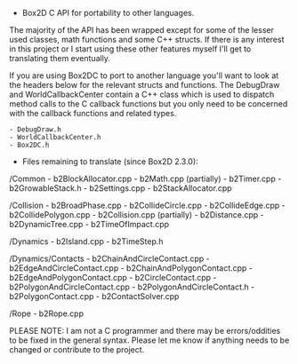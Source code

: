 * Box2D C API for portability to other languages.

The majority of the API has been wrapped except for some of the lesser used classes, math functions and some C++ structs. If there is any interest in this project or I start using these other features myself I'll get to translating them eventually.

If you are using Box2DC to port to another language you'll want to look at the headers below for the relevant structs and functions. The DebugDraw and WorldCallbackCenter contain a C++ class which is used to dispatch method calls to the C callback functions but you only need to be concerned with the callback functions and related types.

    - DebugDraw.h
    - WorldCallbackCenter.h
    - Box2DC.h

* Files remaining to translate (since Box2D 2.3.0):

/Common
	- b2BlockAllocator.cpp
	- b2Math.cpp (partially)
	- b2Timer.cpp
	- b2GrowableStack.h
	- b2Settings.cpp
	- b2StackAllocator.cpp

/Collision
	- b2BroadPhase.cpp
	- b2CollideCircle.cpp
	- b2CollideEdge.cpp
	- b2CollidePolygon.cpp
	- b2Collision.cpp (partially)
	- b2Distance.cpp
	- b2DynamicTree.cpp
	- b2TimeOfImpact.cpp

/Dynamics
	- b2Island.cpp
	- b2TimeStep.h

/Dynamics/Contacts
	- b2ChainAndCircleContact.cpp
	- b2EdgeAndCircleContact.cpp
	- b2ChainAndPolygonContact.cpp
	- b2EdgeAndPolygonContact.cpp
	- b2CircleContact.cpp
	- b2PolygonAndCircleContact.cpp
	- b2PolygonAndCircleContact.h
	- b2PolygonContact.cpp
	- b2ContactSolver.cpp

/Rope
	- b2Rope.cpp

PLEASE NOTE: I am not a C programmer and there may be errors/oddities to be fixed in the general syntax. Please let me know if anything needs to be changed or contribute to the project.
